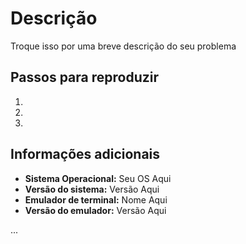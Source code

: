 # Descrição

Troque isso por uma breve descrição do seu problema

## Passos para reproduzir

1.
2.
3.

## Informações adicionais

- **Sistema Operacional:** Seu OS Aqui
- **Versão do sistema:** Versão Aqui
- **Emulador de terminal:** Nome Aqui
- **Versão do emulador:** Versão Aqui

...

